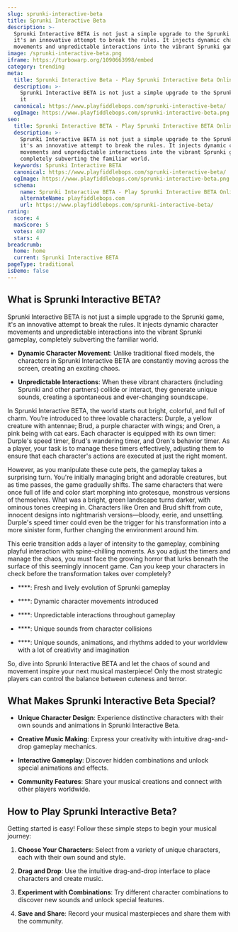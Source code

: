 ```yaml
---
slug: sprunki-interactive-beta
title: Sprunki Interactive Beta
description: >-
  Sprunki Interactive BETA is not just a simple upgrade to the Sprunki game,
  it's an innovative attempt to break the rules. It injects dynamic character
  movements and unpredictable interactions into the vibrant Sprunki gameplay.
image: /sprunki-interactive-beta.png
iframe: https://turbowarp.org/1090663998/embed
category: trending
meta:
  title: Sprunki Interactive Beta - Play Sprunki Interactive Beta Online
  description: >-
    Sprunki Interactive BETA is not just a simple upgrade to the Sprunki game,
    it
  canonical: https://www.playfiddlebops.com/sprunki-interactive-beta/
  ogImage: https://www.playfiddlebops.com/sprunki-interactive-beta.png
seo:
  title: Sprunki Interactive BETA - Play Sprunki Interactive BETA Online
  description: >-
    Sprunki Interactive BETA is not just a simple upgrade to the Sprunki game,
    it's an innovative attempt to break the rules. It injects dynamic character
    movements and unpredictable interactions into the vibrant Sprunki gameplay,
    completely subverting the familiar world.
  keywords: Sprunki Interactive BETA
  canonical: https://www.playfiddlebops.com/sprunki-interactive-beta/
  ogImage: https://www.playfiddlebops.com/sprunki-interactive-beta.png
  schema:
    name: Sprunki Interactive BETA - Play Sprunki Interactive BETA Online
    alternateName: playfiddlebops.com
    url: https://www.playfiddlebops.com/sprunki-interactive-beta/
rating:
  score: 4
  maxScore: 5
  votes: 407
  stars: 4
breadcrumb:
  home: home
  current: Sprunki Interactive BETA
pageType: traditional
isDemo: false
---
```


## What is Sprunki Interactive BETA?

Sprunki Interactive BETA is not just a simple upgrade to the Sprunki game, it's an innovative attempt to break the rules. It injects dynamic character movements and unpredictable interactions into the vibrant Sprunki gameplay, completely subverting the familiar world.

- **Dynamic Character Movement**: Unlike traditional fixed models, the characters in Sprunki Interactive BETA are constantly moving across the screen, creating an exciting chaos.

- **Unpredictable Interactions**: When these vibrant characters (including Sprunki and other partners) collide or interact, they generate unique sounds, creating a spontaneous and ever-changing soundscape.

In Sprunki Interactive BETA, the world starts out bright, colorful, and full of charm. You’re introduced to three lovable characters: Durple, a yellow creature with antennae; Brud, a purple character with wings; and Oren, a pink being with cat ears. Each character is equipped with its own timer: Durple's speed timer, Brud's wandering timer, and Oren's behavior timer. As a player, your task is to manage these timers effectively, adjusting them to ensure that each character's actions are executed at just the right moment.

However, as you manipulate these cute pets, the gameplay takes a surprising turn. You're initially managing bright and adorable creatures, but as time passes, the game gradually shifts. The same characters that were once full of life and color start morphing into grotesque, monstrous versions of themselves. What was a bright, green landscape turns darker, with ominous tones creeping in. Characters like Oren and Brud shift from cute, innocent designs into nightmarish versions—bloody, eerie, and unsettling. Durple's speed timer could even be the trigger for his transformation into a more sinister form, further changing the environment around him.

This eerie transition adds a layer of intensity to the gameplay, combining playful interaction with spine-chilling moments. As you adjust the timers and manage the chaos, you must face the growing horror that lurks beneath the surface of this seemingly innocent game. Can you keep your characters in check before the transformation takes over completely?

- ****: Fresh and lively evolution of Sprunki gameplay

- ****: Dynamic character movements introduced

- ****: Unpredictable interactions throughout gameplay

- ****: Unique sounds from character collisions

- ****: Unique sounds, animations, and rhythms added to your worldview with a lot of creativity and imagination

So, dive into Sprunki Interactive BETA and let the chaos of sound and movement inspire your next musical masterpiece! Only the most strategic players can control the balance between cuteness and terror.

## What Makes Sprunki Interactive Beta Special?

- **Unique Character Design**: Experience distinctive characters with their own sounds and animations in Sprunki Interactive Beta.

- **Creative Music Making**: Express your creativity with intuitive drag-and-drop gameplay mechanics.

- **Interactive Gameplay**: Discover hidden combinations and unlock special animations and effects.

- **Community Features**: Share your musical creations and connect with other players worldwide.

## How to Play Sprunki Interactive Beta?

Getting started is easy! Follow these simple steps to begin your musical journey:

1. **Choose Your Characters**: Select from a variety of unique characters, each with their own sound and style.

1. **Drag and Drop**: Use the intuitive drag-and-drop interface to place characters and create music.

1. **Experiment with Combinations**: Try different character combinations to discover new sounds and unlock special features.

1. **Save and Share**: Record your musical masterpieces and share them with the community.
